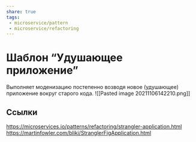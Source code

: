 ```yaml
---
share: true
tags:
 - microservice/pattern
 - microservice/refactoring
---
```

# Шаблон “Удушающее приложение”
Выполняет моденизацию постепенно возводя новое (удушающее) приложение вокруг старого кода.
![[Pasted image 20211106142210.png]]
## Ссылки
https://microservices.io/patterns/refactoring/strangler-application.html
https://martinfowler.com/bliki/StranglerFigApplication.html
